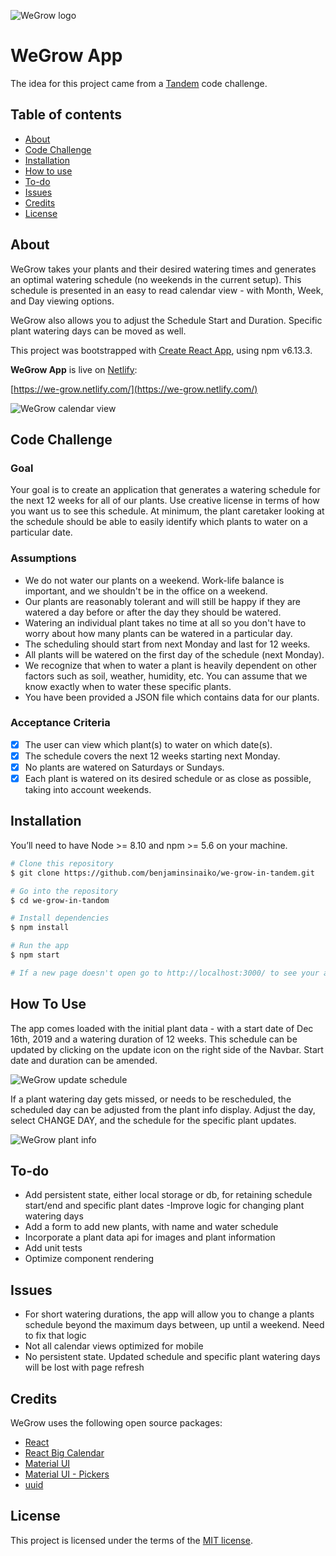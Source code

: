 ![WeGrow logo](./src/img/weGrow_logo.png)

# WeGrow App

The idea for this project came from a [Tandem](https://madeintandem.com/) code challenge.

## Table of contents

- [About](#about)
- [Code Challenge](#code-challenge)
- [Installation](#installation)
- [How to use](#how-to-use)
- [To-do](#to-do)
- [Issues](#issues)
- [Credits](#credits)
- [License](#license)

## About

WeGrow takes your plants and their desired watering times and generates an optimal watering schedule (no weekends in the current setup). This schedule is presented in an easy to read calendar view - with Month, Week, and Day viewing options.

WeGrow also allows you to adjust the Schedule Start and Duration. Specific plant watering days can be moved as well.

This project was bootstrapped with [Create React App](https://github.com/facebook/create-react-app), using npm v6.13.3.

**WeGrow App** is live on [Netlify](https://netlify.com/):

[https://we-grow.netlify.com/](https://we-grow.netlify.com/)

![WeGrow calendar view](./src/img/weGrow_calMonth.png)

## Code Challenge

### Goal

Your goal is to create an application that generates a watering schedule for the next 12 weeks for all of
our plants.
Use creative license in terms of how you want us to see this schedule. At minimum, the plant caretaker
looking at the schedule should be able to easily identify which plants to water on a particular date.

### Assumptions

- We do not water our plants on a weekend. Work-life balance is important, and we shouldn't be in
  the office on a weekend.
- Our plants are reasonably tolerant and will still be happy if they are watered a day before or after
  the day they should be watered.
- Watering an individual plant takes no time at all so you don't have to worry about how many
  plants can be watered in a particular day.
- The scheduling should start from next Monday and last for 12 weeks.
- All plants will be watered on the first day of the schedule (next Monday).
- We recognize that when to water a plant is heavily dependent on other factors such as soil,
  weather, humidity, etc. You can assume that we know exactly when to water these specific plants.
- You have been provided a JSON file which contains data for our plants.

### Acceptance Criteria

- [x] The user can view which plant(s) to water on which date(s).
- [x] The schedule covers the next 12 weeks starting next Monday.
- [x] No plants are watered on Saturdays or Sundays.
- [x] Each plant is watered on its desired schedule or as close as possible, taking into account weekends.

## Installation

You’ll need to have Node >= 8.10 and npm >= 5.6 on your machine.

```bash
# Clone this repository
$ git clone https://github.com/benjaminsinaiko/we-grow-in-tandem.git

# Go into the repository
$ cd we-grow-in-tandom

# Install dependencies
$ npm install

# Run the app
$ npm start

# If a new page doesn't open go to http://localhost:3000/ to see your app.
```

## How To Use

The app comes loaded with the initial plant data - with a start date of Dec 16th, 2019 and a watering duration of 12 weeks. This schedule can be updated by clicking on the update icon on the right side of the Navbar. Start date and duration can be amended.

![WeGrow update schedule](./src/img/weGrow_setSchedule.png)

If a plant watering day gets missed, or needs to be rescheduled, the scheduled day can be adjusted from the plant info display. Adjust the day, select CHANGE DAY, and the schedule for the specific plant updates.

![WeGrow plant info](./src/img/weGrow_plantInfo.png)

## To-do

- Add persistent state, either local storage or db, for retaining schedule start/end and specific plant dates
  -Improve logic for changing plant watering days
- Add a form to add new plants, with name and water schedule
- Incorporate a plant data api for images and plant information
- Add unit tests
- Optimize component rendering

## Issues

- For short watering durations, the app will allow you to change a plants schedule beyond the maximum days between, up until a weekend. Need to fix that logic
- Not all calendar views optimized for mobile
- No persistent state. Updated schedule and specific plant watering days will be lost with page refresh

## Credits

WeGrow uses the following open source packages:

- [React](https://reactjs.org/)
- [React Big Calendar](http://intljusticemission.github.io/react-big-calendar/examples/index.html)
- [Material UI](https://material-ui.com/)
- [Material UI - Pickers](https://material-ui-pickers.dev/)
- [uuid](https://github.com/kelektiv/node-uuid#readme)

## License

This project is licensed under the terms of the
[MIT license](/LICENSE).
